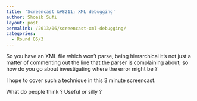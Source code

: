 ```yaml
---
title: 'Screencast &#8211; XML debugging'
author: Shoaib Sufi
layout: post
permalink: /2013/06/screencast-xml-debugging/
categories:
  - Round 05/3
---
```

So you have an XML file which won&#8217;t parse, being hierarchical it&#8217;s not just a matter of commenting out the line that the parser is complaining about; so how do you go about investigating where the error might be ?

I hope to cover such a technique in this 3 minute screencast.

What do people think ? Useful or silly ?
